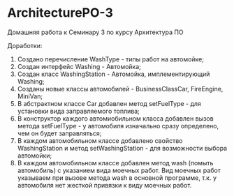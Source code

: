 # ArchitecturePO-3
Домашняя работа к Семинару 3 по курсу Архитектура ПО

Доработки:
1. Создано перечисление WashType - типы работ на автомойке;
2. Создан интерфейс Washing - Автомойка;
3. Создан класс WashingStation - Автомойка, имплементирующий Washing;
4. Созданы новые классы автомобилей - BusinessClassCar, FireEngine, MiniVan;
5. В абстрактном классе Car добавлен метод setFuelType - для установки вида заправляемого топлива;
6. В конструктор каждого автомиобильном класса добавлен вызов метода setFuelType - у автомобиля изначально сразу определено, чем он будет заправляться;
7. В каждом автомобильном классе добавлено свойство WashingStation и метод setWashingStation - для возможности выбора автомойки;
8. В каждом автомобильном классе добавлен метод wash (помыть автомобиль) с указанием вида моечных работ. Вид моечных работ указываем при вызове метода wash в основной программе,
   т.к. у автомобиля нет жесткой привязки к виду моечных работ.
